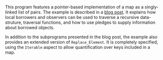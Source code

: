 This program features a pointer-based implementation of a map as a singly-linked
list of pairs. The example is described in a [blog
post](https://blog.adacore.com/pointer-based-data-structures-in-spark).  It
explains how local borrowers and observers can be used to traverse a recursive
data-struture, traversal functions, and how to use pledges to supply
information about borrowed objects.

In addition to the subprograms presented in the blog post, the example also
provides an extended version of `Replace_Element`. It is completely specified,
using the `Iterable` aspect to allow quantification over keys included in a
map.

